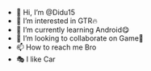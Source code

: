 - 👋 Hi, I’m @Didu15
- 👀 I’m interested in GTR🔥
- 🌱 I’m currently learning Android😋
- 💞️ I’m looking to collaborate on Game👾
- 📫 How to reach me Bro
- 🎭 I like Car

<!---
Didu15/Didu15 is a ✨ special ✨ repository because its `README.md` (this file) appears on your GitHub profile.
You can click the Preview link to take a look at your changes.
--->
